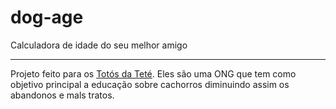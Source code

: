 # dog-age
Calculadora de idade do seu melhor amigo

---

Projeto feito para os [Totós da Teté](https://totosdatete.org.br/). Eles são uma ONG que tem como objetivo principal a educação sobre cachorros diminuindo assim os abandonos e mals tratos.
